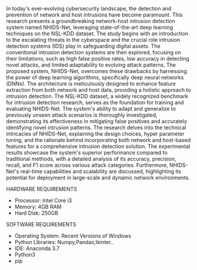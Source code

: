 In today's ever-evolving cybersecurity landscape, the detection and prevention of network and host 
intrusions have become paramount. This research presents a groundbreaking network-host 
intrusion detection system named NHIDS-Net, leveraging state-of-the-art deep learning techniques 
on the NSL-KDD dataset. The study begins with an introduction to the escalating threats in the 
cyberspace and the crucial role intrusion detection systems (IDS) play in safeguarding digital 
assets. The conventional intrusion detection systems are then explored, focusing on their 
limitations, such as high false positive rates, low accuracy in detecting novel attacks, and limited 
adaptability to evolving attack patterns. The proposed system, NHIDS-Net, overcomes these 
drawbacks by harnessing the power of deep learning algorithms, specifically deep neural networks 
(DNNs). The architecture is meticulously designed to enhance feature extraction from both 
network and host data, providing a holistic approach to intrusion detection. The NSL-KDD dataset, 
a widely recognized benchmark for intrusion detection research, serves as the foundation for 
training and evaluating NHIDS-Net. The system's ability to adapt and generalize to previously 
unseen attack scenarios is thoroughly investigated, demonstrating its effectiveness in mitigating 
false positives and accurately identifying novel intrusion patterns. The research delves into the 
technical intricacies of NHIDS-Net, explaining the design choices, hyper parameter tuning, and 
the rationale behind incorporating both network and host-based features for a comprehensive 
intrusion detection solution. The experimental results showcase the system's superior performance 
compared to traditional methods, with a detailed analysis of its accuracy, precision, recall, and F1
score across various attack categories. Furthermore, NHIDS-Net's real-time capabilities and 
scalability are discussed, highlighting its potential for deployment  in large-scale and dynamic 
network environments.



HARDWARE REQUIREMENTS 
 - Processor: Intel Core i3 
 - Memory: 4GB RAM 
 - Hard Disk: 250GB

SOFTWARE REQUIREMENTS 
 - Operating System: Recent Versions of Windows  
 - Python Libraries: Numpy,Pandas,tkinter.. 
 - IDE: Anaconda 3.7 
 - Python3 
 - pip
